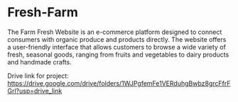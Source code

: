 # Fresh-Farm
The Farm Fresh Website is an e-commerce platform designed to connect consumers with organic produce and products directly. The website offers a user-friendly interface that allows customers to browse a wide variety of fresh, seasonal goods, ranging from fruits and vegetables to dairy products and handmade crafts.

Drive link for project: https://drive.google.com/drive/folders/1WJPgfemFe1VERduhgBwbz8grcFfrFGrl?usp=drive_link
